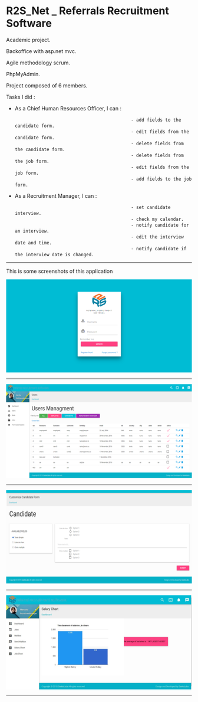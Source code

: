 # R2S_Net _ Referrals Recruitment Software

Academic project.

Backoffice with asp.net mvc.

Agile methodology scrum.

PhpMyAdmin.

Project composed of 6 members.

Tasks I did :

* As a Chief Human Resources Officer, I can :
                                                  
                                                  - add fields to the candidate form.
                                                  - edit fields from the candidate form.
                                                  - delete fields from the candidate form.
                                                  - delete fields from the job form.
                                                  - edit fields from the job form.
                                                  - add fields to the job form.
                                                  
* As a Recruitment Manager, I can :

                                                  - set candidate interview.
                                                  - check my calendar.
                                                  - notify candidate for an interview.
                                                  - edit the interview date and time.
                                                  - notify candidate if the interview date is changed.


_________________________________________________________________

This is some screenshots of this application

![alt tag](https://raw.githubusercontent.com/jesuiselle/R2S_Net/master/screenshots/s0.png)
_________________________________________________________

![alt tag](https://raw.githubusercontent.com/jesuiselle/R2S_Net/master/screenshots/s3.png)
_________________________________________________________

![alt tag](https://raw.githubusercontent.com/jesuiselle/R2S_Net/master/screenshots/s2.png)
_________________________________________________________

![alt tag](https://raw.githubusercontent.com/jesuiselle/R2S_Net/master/screenshots/s1.jpg)
_________________________________________________________

                                               





